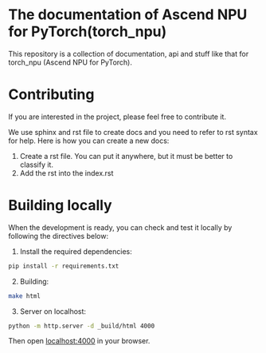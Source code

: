 # The documentation of Ascend NPU for PyTorch(torch_npu)

This repository is a collection of documentation, api and stuff like that for torch_npu (Ascend NPU for PyTorch).

# Contributing

If you are interested in the project, please feel free to contribute it.

We use sphinx and rst file to create docs and you need to refer to rst syntax for help.
Here is how you can create a new docs:

1. Create a rst file. You can put it anywhere, but it must be better to classify it.
2. Add the rst into the index.rst

# Building locally

When the development is ready, you can check and test it locally by following the directives below:

1. Install the required dependencies:  

```bash
pip install -r requirements.txt
```

2. Building:  

```bash
make html
```

3. Server on localhost:  

```bash
python -m http.server -d _build/html 4000
```

Then open [localhost:4000](http://localhost:4000) in your browser.
